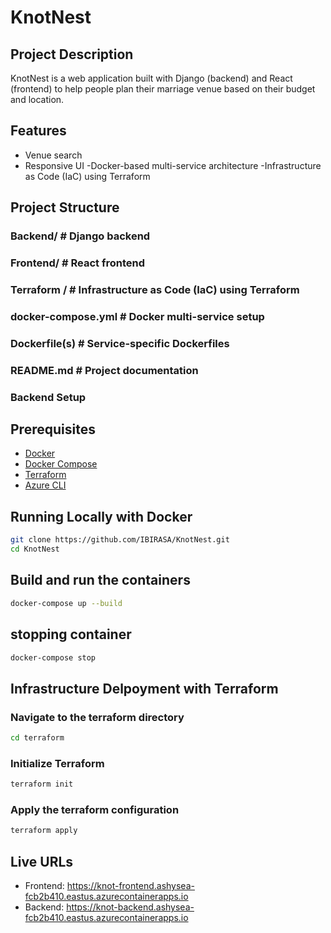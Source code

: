 # KnotNest

## Project Description

KnotNest is a web application built with Django (backend) and React (frontend) to help people plan their marriage venue based on their budget and location.

## Features

- Venue search
- Responsive UI
  -Docker-based multi-service architecture
  -Infrastructure as Code (IaC) using Terraform

## Project Structure

### Backend/ # Django backend

### Frontend/ # React frontend

### Terraform / # Infrastructure as Code (IaC) using Terraform

### docker-compose.yml # Docker multi-service setup

### Dockerfile(s) # Service-specific Dockerfiles

### README.md # Project documentation

### Backend Setup

## Prerequisites

- [Docker](https://docs.docker.com/get-docker/)
- [Docker Compose](https://docs.docker.com/compose/install/)
- [Terraform](https://developer.hashicorp.com/terraform/install)
- [Azure CLI](https://learn.microsoft.com/en-us/cli/azure/install-azure-cli)

## Running Locally with Docker

```bash
git clone https://github.com/IBIRASA/KnotNest.git
cd KnotNest

```

## Build and run the containers

```bash
docker-compose up --build

```

## stopping container

```bash
docker-compose stop

```

## Infrastructure Delpoyment with Terraform

### Navigate to the terraform directory

```bash
cd terraform

```

### Initialize Terraform

```bash
terraform init

```

### Apply the terraform configuration

```bash
terraform apply

```

## Live URLs

- Frontend: https://knot-frontend.ashysea-fcb2b410.eastus.azurecontainerapps.io
- Backend: https://knot-backend.ashysea-fcb2b410.eastus.azurecontainerapps.io
